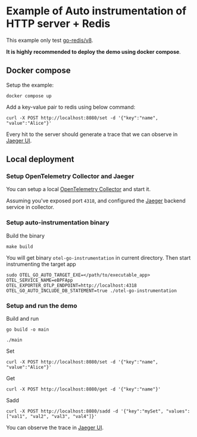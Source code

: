 # Example of Auto instrumentation of HTTP server + Redis

This example only test [go-redis/v8](github.com/go-redis/redis/v8).

**It is highly recommended to deploy the demo using docker compose**.


## Docker compose

Setup the example:

```
docker compose up
```

Add a key-value pair to redis using below command:

```
curl -X POST http://localhost:8080/set -d '{"key":"name", "value":"Alice"}'
```

Every hit to the server should generate a trace that we can observe in [Jaeger UI](http://localhost:16686/).


## Local deployment

### Setup OpenTelemetry Collector and Jaeger

You can setup a local [OpenTelemetry Collector](https://github.com/open-telemetry/opentelemetry-collector) and start it.

Assuming you've exposed port `4318`, and configured the [Jaeger](jaegertracing.io/docs) backend service in collector.


### Setup auto-instrumentation binary

Build the binary

```
make build
```

You will get binary `otel-go-instrumentation` in current directory. Then start instrumenting the target app

```
sudo OTEL_GO_AUTO_TARGET_EXE=</path/to/executable_app> OTEL_SERVICE_NAME=eBPFApp OTEL_EXPORTER_OTLP_ENDPOINT=http://localhost:4318 OTEL_GO_AUTO_INCLUDE_DB_STATEMENT=true ./otel-go-instrumentation
```

### Setup and run the demo
Build and run

```
go build -o main

./main
```

Set

```
curl -X POST http://localhost:8080/set -d '{"key":"name", "value":"Alice"}'
```

Get

```
curl -X POST http://localhost:8080/get -d '{"key":"name"}'
```

Sadd

```
curl -X POST http://localhost:8080/sadd -d '{"key":"mySet", "values":["val1", "val2", "val3", "val4"]}'
```

You can observe the trace in [Jaeger UI](http://localhost:16686/).
